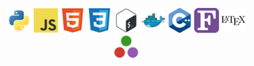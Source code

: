 
<p align="center">
  <img src="https://github.com/devicons/devicon/raw/master/icons/python/python-original.svg" alt="Python" width="50"/>
  <img src="https://github.com/devicons/devicon/raw/master/icons/javascript/javascript-original.svg" alt="JavaScript" width="50"/>
  <img src="https://github.com/devicons/devicon/raw/master/icons/html5/html5-original.svg" alt="HTML" width="50"/>
  <img src="https://github.com/devicons/devicon/raw/master/icons/css3/css3-original.svg" alt="CSS" width="50"/>
  <img src="https://github.com/devicons/devicon/raw/master/icons/bash/bash-original.svg" alt="Shell" width="50"/>
  <img src="https://github.com/devicons/devicon/raw/master/icons/docker/docker-original.svg" alt="Docker" width="50"/>
  <img src="https://github.com/devicons/devicon/raw/master/icons/cplusplus/cplusplus-original.svg" alt="C++" width="50"/>
  <img src="https://github.com/devicons/devicon/raw/master/icons/fortran/fortran-original.svg" alt="Fortran" width="50"/>
  <img src="https://github.com/devicons/devicon/raw/master/icons/latex/latex-original.svg" alt="LaTeX" width="50"/>
  <img src="https://github.com/devicons/devicon/raw/master/icons/julia/julia-original.svg" alt="Julia" width="50"/>
</p>
